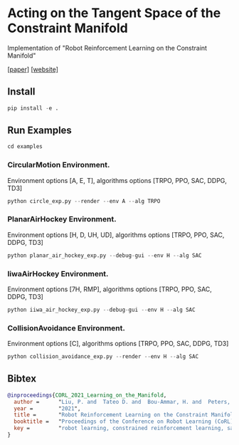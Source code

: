 # Acting on the Tangent Space of the Constraint Manifold
Implementation of "Robot Reinforcement Learning on the Constraint Manifold"

[[paper]](https://www.ias.informatik.tu-darmstadt.de/uploads/Team/PuzeLiu/CORL_2021_Learning_on_the_Manifold.pdf)
[[website]](https://sites.google.com/view/robot-air-hockey/atacom)

## Install
```python
pip install -e .
```

## Run Examples
```python
cd examples
```
### CircularMotion Environment. 
Environment options [A, E, T], algorithms options [TRPO, PPO, SAC, DDPG, TD3]
```python
python circle_exp.py --render --env A --alg TRPO
```

### PlanarAirHockey Environment. 
Environment options [H, D, UH, UD], algorithms options [TRPO, PPO, SAC, DDPG, TD3]
```python
python planar_air_hockey_exp.py --debug-gui --env H --alg SAC
```

### IiwaAirHockey Environment. 
Environment options [7H, RMP], algorithms options [TRPO, PPO, SAC, DDPG, TD3]
```python
python iiwa_air_hockey_exp.py --debug-gui --env H --alg SAC
```

### CollisionAvoidance Environment. 
Environment options [C], algorithms options [TRPO, PPO, SAC, DDPG, TD3]
```python
python collision_avoidance_exp.py --render --env H --alg SAC
```


## Bibtex
```bibtex
@inproceedings{CORL_2021_Learning_on_the_Manifold,
  author =      "Liu, P. and  Tateo D. and  Bou-Ammar, H. and  Peters, J.",
  year =        "2021",
  title =       "Robot Reinforcement Learning on the Constraint Manifold",
  booktitle =   "Proceedings of the Conference on Robot Learning (CoRL)",
  key =	        "robot learning, constrained reinforcement learning, safe exploration",
}
```
